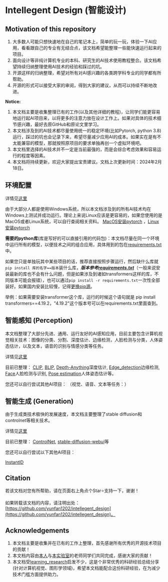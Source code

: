 # Intellegent Design (智能设计)

## Motivation of this repository

1. 大多数人可能只想快速地在自己的笔记本上，简单的玩一玩，体验一下AI应用，看看跟自己的专业有无结合点，该文档希望能整理一些能快速运行起来的项目。
2. 面向设计等非纯计算机专业的本科、研究生的AI技术使用教程整合。该文档希望持续归纳整理使用AI技术的经验和踩过的坑。
3. 开源这样的归纳整理，希望对所有对AI感兴趣的各类跨学科专业的同学都有所帮助。
4. 开源的形式可以接受大家的审阅，得到大家的建议，从而可以持续不断地改进。

**Notice:**
1. 本文档主要是收集整理已有的工作(以及其他详细的教程)，让同学们能更容易地运行起AI项目来，以将更多的注意力放在设计工作上。如果对具体的技术细节感兴趣，最好去原GitHub和原论文里学习。
2. 本文档涉及到的AI技术都尽量使用统一的稳定环境(比如Pytorch, python 3.8)运行，踩过的坑也会记录下来，希望尽量减少应用AI的成本。如果实在是有不太能兼容的模型，那就按照原项目的要求单独再创一个虚拟环境吧。
3. 本文档里选择的AI技术并不一定是当前最强的，而是会综合考虑效果和容易运行的程度等因素。
4. 本文档将持续更新，欢迎大家提出宝贵建议。文档上次更新时间：2024年2月18日。

## 环境配置

详情见[这里](./environment.md)

由于大部分人都是使用Windows系统，所以本文档涉及到的所有AI技术均在Windows上测试并成功运行。理论上来说Linux应该是更容易的，如果您使用的是MacOS或者Linux系统，可以自行查阅相关资料。
[MacOS安装pytorch](https://zhuanlan.zhihu.com/p/168748757)
，[Linux安装pytorch](https://zhuanlan.zhihu.com/p/642347131)

**需要的python库**(库是写好的可以直接引用的代码包)：本文档尽量在同一个环境中运行所有的模型，以便技术之间的组合应用，具体用到的包在[requirements.txt](./requirements.txt)中。

如果您只是单独玩其中某些项目的话，推荐直接按照步骤运行，然后缺什么库就```pip install 库的名字==版本```装什么库，***版本参考[requirements.txt](./requirements.txt)***（一般来说安装最新的库也不会有什么问题，但是如果涉及到诸如transformers这样的库，不同版本可能会报错），也可以通过```pip install -r requirements.txt```一次性全部装好。如果国内安装比较慢，记得[更换pip源](https://zhuanlan.zhihu.com/p/127275233)。

举例：如果需要安装transformer这个库，运行的时候这个语句就是 pip install transformers==4.19.2，"4.19.2"这个版本号可以在requirements.txt里面查到。


## 智能感知 (Perception)
本文档整理了大部分先进、通用、运行友好的AI感知应用，目前主要包含计算机视觉相关技术：图像的分类、分割、深度估计、边缘检测，人脸检测与分类，人体姿态估计，以及文本，语音的识别与情感分类等任务。


详情见[这里](Perception/perception.md)

目前已整理：
[CLIP](https://github.com/openai/CLIP), 
[BLIP](https://github.com/salesforce/BLIP),
[Depth-Anything](https://github.com/LiheYoung/Depth-Anything)深度估计,
[Edge_detection](https://github.com/yunfan1202/Delving-into-Crispness)边缘检测,
[Face](https://github.com/WuJie1010/Facial-Expression-Recognition.Pytorch)人脸检测与识别,
[Pose estimation](https://github.com/Hzzone/pytorch-openpose)人体姿态估计等。

您还可以自行尝试其他AI项目：
（视觉、语音、文本等任务：）


## 智能生成 (Generation)
由于生成类技术极快的发展速度，本文档主要整理了stable diffusion和controlnet等相关技术。


详情见[这里](Generation/generation.md)

目前已整理：
[ControlNet](https://github.com/lllyasviel/ControlNet-v1-1-nightly), 
[stable-diffusion-webui](https://github.com/AUTOMATIC1111/stable-diffusion-webui)等

您还可以自行尝试以下其他AI项目：

[InstantID](https://github.com/InstantID/InstantID)

## Citation

若该文档对您有所帮助，请在页面右上角点个Star⭐支持一下，谢谢！

如果转载该文档的内容，请注明出处：[https://github.com/yunfan1202/intellegent_design](https://github.com/yunfan1202/intellegent_design)。

## Acknowledgements
1. 本文档主要是收集并在已有的工作上整理，首先感谢所有优秀的开源技术项目的贡献！
2. 本文档内容由[本人](https://github.com/yunfan1202)与[本实验室](http://design.hnu.edu.cn/info/1023/5787.htm)的老师同学们共同完成，感谢大家的贡献！
3. 本文档受[learning_research](https://github.com/pengsida/learning_research)启发不少，这是个非常优秀的科研经验总结分享 (针对计算机视觉、图形学领域)，希望本文档能配合这份科研经验，在为减少技术门槛方面提供助力。